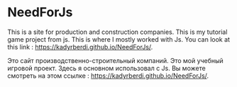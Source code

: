 # NeedForJs
This is a site for production and construction companies. 
This is my tutorial game project from js. This is where I mostly worked with Js. 
You can look at this link : https://kadyrberdi.github.io/NeedForJs/.

Это сайт производственно-строительный компаний. 
Это мой учебный игровой проект. Здесь я основном использовал с Js. 
Вы можете смотреть на этом ссылке : https://kadyrberdi.github.io/NeedForJs/.
